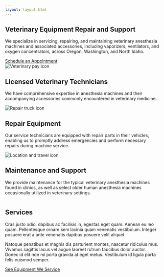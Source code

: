 ```yaml
---
layout: layout.html
---
```

<section class="c--hero section-row--first">
  <div class="container">
    <div class="c--hero__content grid__column">
      <h1 class="c--hero__title">Veterinary Equipment Repair and Support</h1>
      <div class="prose">
        <p>We specialize in servicing, repairing, and maintaining veterinary anesthesia machines and associated accessories, including vaporizers, ventilators, and oxygen concentrators, across Oregon, Washington, and North Idaho.</p>
      </div>
      <div class="c--cta">
        <a href="/contact" class="button uppercase">Schedule an Appointment</a>
      </div>
    </div>
    <div class="c--hero__image grid__column"></div>
  </div>
</section>

<section class="c--feature section-row">
  <div class="container">
    <div class="c--feature__content">
      <div class="c--feature__item grid__column">
      <img src="/images/icons/veterinary.svg" alt="Veterinary pay icon" class="c--feature__icon" />
        <h2 class="c--feature__title">Licensed Veterinary Technicians</h2>
        <div class="prose">
          <p>We have comprehensive expertise in anesthesia machines and their accompanying accessories commonly encountered in veterinary medicine.</p>
        </div>
      </div>
      <div class="c--feature__item grid__column">
      <img src="/images/icons/transportation.svg" alt="Repair truck icon" class="c--feature__icon" />
        <h2 class="c--feature__title">Repair Equipment</h2>
        <div class="prose">
          <p>Our service technicians are equipped with repair parts in their vehicles, enabling us to promptly address emergencies and perform necessary repairs during machine service.</p>
        </div>
      </div>
      <div class="c--feature__item grid__column">
      <img src="/images/icons/travel.svg" alt="Location and travel icon" class="c--feature__icon" />
        <h2 class="c--feature__title">Maintenance and Support</h2>
        <div class="prose">
          <p>We provide maintenance for the typical veterinary anesthesia machines found in clinics, as well as select older human anesthesia machines occasionally utilized in veterinary settings.</p>
        </div>
      </div>
    </div>
  </div>
</section>


<section class="c--services section-row">
  <div class="container">
    <div class="grid grid--2-column grid--50-50">
      <div class="grid__column grid__column-1">
        <img src="/images/wd-left-thumb.jpg" alt="" />
      </div>
      <div class="grid__column grid__column-2">
        <h2 class="c--portfolio__title">Services</h2>
        <div class="prose">
          <p>Cras justo odio, dapibus ac facilisis in, egestas eget quam. Aenean eu leo quam. Pellentesque ornare sem lacinia quam venenatis vestibulum. Integer posuere erat a ante venenatis dapibus posuere velit aliquet.</p>
          <p>Natoque penatibus et magnis dis parturient montes, nascetur ridiculus mus. Vivamus sagittis lacus vel augue laoreet rutrum faucibus dolor auctor. Donec id elit non mi porta gravida at eget metus. Vestibulum id ligula porta felis euismod semper.</p>
        </div>
        <div class="c--cta">
          <a href="/contact" class="button uppercase">See Equipment We Service</a>
        </div>
      </div>
    </div>
  </div>
</section>
